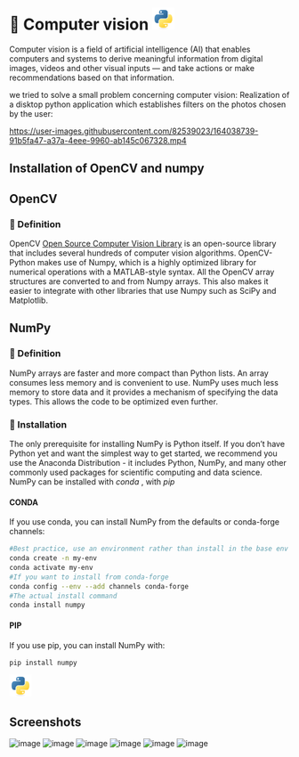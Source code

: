 # :paperclip: Computer vision <a href="https://www.python.org" target="_blank" rel="noreferrer"> <img src="https://raw.githubusercontent.com/devicons/devicon/master/icons/python/python-original.svg" alt="python" width="40" height="40"/> </a>
Computer vision is a field of artificial intelligence (AI) that enables computers and systems to derive meaningful information from digital images, videos and other visual inputs — and take actions or make recommendations based on that information.

we tried to solve a small problem concerning computer vision:
Realization of a disktop python application which establishes filters on the photos chosen by the user:

https://user-images.githubusercontent.com/82539023/164038739-91b5fa47-a37a-4eee-9960-ab145c067328.mp4

## Installation of OpenCV and numpy

## OpenCV
### :mag_right: Definition
OpenCV [Open Source Computer Vision Library](http://opencv.org)  is an open-source library that includes several hundreds of computer vision algorithms. OpenCV-Python makes use of Numpy, which is a highly optimized library for numerical operations with a MATLAB-style syntax. All the OpenCV array structures are converted to and from Numpy arrays. This also makes it easier to integrate with other libraries that use Numpy such as SciPy and Matplotlib.

## NumPy
### :mag_right: Definition
NumPy arrays are faster and more compact than Python lists. An array consumes less memory and is convenient to use. NumPy uses much less memory to store data and it provides a mechanism of specifying the data types. This allows the code to be optimized even further.
### :wrench: Installation
The only prerequisite for installing NumPy is Python itself. If you don’t have Python yet and want the simplest way to get started, we recommend you use the Anaconda Distribution - it includes Python, NumPy, and many other commonly used packages for scientific computing and data science. NumPy can be installed with *conda* , with *pip*
#### CONDA
If you use conda, you can install NumPy from the defaults or conda-forge channels:

```bash
#Best practice, use an environment rather than install in the base env
conda create -n my-env
conda activate my-env
#If you want to install from conda-forge
conda config --env --add channels conda-forge
#The actual install command
conda install numpy
```
#### PIP
If you use pip, you can install NumPy with:
```bash
pip install numpy
```
<a href="https://www.python.org" target="_blank" rel="noreferrer"> <img src="https://raw.githubusercontent.com/devicons/devicon/master/icons/python/python-original.svg" alt="python" width="40" height="40"/> </a>
## Screenshots
![image](https://user-images.githubusercontent.com/82539023/163987323-0918cdf8-931f-46d7-a916-fccb9943fe68.png)
![image](https://user-images.githubusercontent.com/82539023/163987451-c35f4bc9-14b7-4979-8178-ee8d17fd78ba.png)
![image](https://user-images.githubusercontent.com/82539023/163987555-e2ac54e7-4f97-40d4-bfec-5ea3b697582e.png)
![image](https://user-images.githubusercontent.com/82539023/163987665-83bf39ff-bc90-4c23-b93d-76c812ddafb4.png)
![image](https://user-images.githubusercontent.com/82539023/163987750-b684353a-9025-4761-b872-0683a283cb65.png)
![image](https://user-images.githubusercontent.com/82539023/163987819-e1161659-e506-4ecb-94dc-b8d96c1fe628.png)



